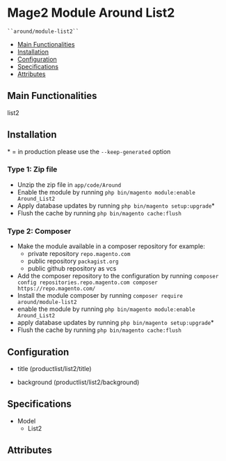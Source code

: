 # Mage2 Module Around List2

    ``around/module-list2``

 - [Main Functionalities](#markdown-header-main-functionalities)
 - [Installation](#markdown-header-installation)
 - [Configuration](#markdown-header-configuration)
 - [Specifications](#markdown-header-specifications)
 - [Attributes](#markdown-header-attributes)


## Main Functionalities
list2

## Installation
\* = in production please use the `--keep-generated` option

### Type 1: Zip file

 - Unzip the zip file in `app/code/Around`
 - Enable the module by running `php bin/magento module:enable Around_List2`
 - Apply database updates by running `php bin/magento setup:upgrade`\*
 - Flush the cache by running `php bin/magento cache:flush`

### Type 2: Composer

 - Make the module available in a composer repository for example:
    - private repository `repo.magento.com`
    - public repository `packagist.org`
    - public github repository as vcs
 - Add the composer repository to the configuration by running `composer config repositories.repo.magento.com composer https://repo.magento.com/`
 - Install the module composer by running `composer require around/module-list2`
 - enable the module by running `php bin/magento module:enable Around_List2`
 - apply database updates by running `php bin/magento setup:upgrade`\*
 - Flush the cache by running `php bin/magento cache:flush`


## Configuration

 - title (productlist/list2/title)

 - background (productlist/list2/background)


## Specifications

 - Model
	- List2


## Attributes



